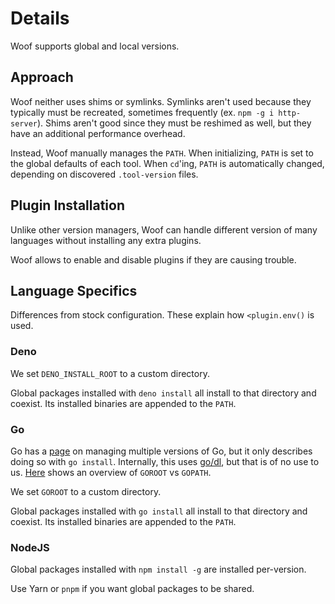 # Details

Woof supports global and local versions.

## Approach

Woof neither uses shims or symlinks. Symlinks aren't used because they typically must be recreated, sometimes frequently (ex. `npm -g i http-server`). Shims aren't good since they must be reshimed as well, but they have an additional performance overhead.

Instead, Woof manually manages the `PATH`. When initializing, `PATH` is set to the global defaults of each tool. When `cd`'ing, `PATH` is automatically changed, depending on discovered `.tool-version` files.

## Plugin Installation

Unlike other version managers, Woof can handle different version of many languages without installing any extra plugins.

Woof allows to enable and disable plugins if they are causing trouble.

## Language Specifics

Differences from stock configuration. These explain how `<plugin.env()` is used.

### Deno

We set `DENO_INSTALL_ROOT` to a custom directory.

Global packages installed with `deno install` all install to that directory and coexist. Its installed binaries are appended to the `PATH`.

### Go

Go has a [page](https://go.dev/doc/manage-install) on managing multiple versions of Go, but it only describes doing so with `go install`. Internally, this uses [go/dl](https://go.googlesource.com/dl), but that is of no use to us. [Here](https://stackoverflow.com/a/10847122/9367643) shows an overview of `GOROOT` vs `GOPATH`.

We set `GOROOT` to a custom directory.

Global packages installed with `go install` all install to that directory and coexist. Its installed binaries are appended to the `PATH`.

### NodeJS

Global packages installed with `npm install -g` are installed per-version.

Use Yarn or `pnpm` if you want global packages to be shared.

